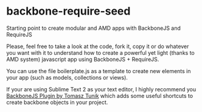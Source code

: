 backbone-require-seed
=====================

Starting point to create modular and AMD apps with BackboneJS and RequireJS

Please, feel free to take a look at the code, fork it, copy it or do whatever you want with it to understand how to create a powerful yet light (thanks to AMD system) javascript app using BackboneJS + RequireJS.

You can use the file boilerplate.js as a template to create new elements in your app (such as models, collections or views).

If your are using Sublime Text 2 as your text editor, I highly recommend you <a href="https://github.com/tomasztunik/Sublime-Text-2-Backbone.js-package">BackboneJS Plugin by Tomasz Tunik</a> which adds some useful shortcuts to create backbone objects in your project.